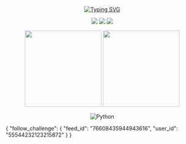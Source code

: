 
<div align="center">

[![Typing SVG](https://readme-typing-svg.demolab.com?font=Lobster&size=36&pause=1000&color=F7F7F7&background=8639FF&center=true&vCenter=true&random=true&width=435&lines=Hello%2C+I'm+Fake+AI)](https://git.io/typing-svg)

[![](https://img.shields.io/badge/telegram-D14836?color=2CA5E0&style=for-the-badge&logo=telegram&logoColor=white)](https://t.me/obsidian99)
[![](https://img.shields.io/badge/twitter-%231DA1F2.svg?&style=for-the-badge&logo=twitter&logoColor=white)](https://twitter.com/obsidian_mars)
[![](https://img.shields.io/badge/Blog-%23FFA500.svg?&style=for-the-badge&logo=rss&logoColor=white)](https://bento.me/fakeai)

</div>

<p align="center">
  <img height="200" src="https://github-readme-stats-inky-two-14.vercel.app/api?username=obsidian99&show_icons=true&theme=dracula&include_all_commits=true" />
  <img height="200" src="https://github-readme-stats-inky-two-14.vercel.app/api/top-langs/?username=obsidian99&theme=dracula&show_icons=true" />
</p>
<div align="center">

![Python](https://img.shields.io/badge/-Python-%233776ab?logo=python&style=for-the-badge&logoColor=white)
[^_^]: # ![Flask](https://img.shields.io/badge/-Flask-%23eeeeee?logo=flask&style=for-the-badge&logoColor=black)
[^_^]: # ![Django](https://img.shields.io/badge/-Django-%23092E20?logo=django&style=for-the-badge&logoColor=white)
[^_^]: # ![Vue.js](https://img.shields.io/badge/-Vue.js-%234fc08d?logo=vue.js&style=for-the-badge&logoColor=white)
[^_^]: # ![React](https://img.shields.io/badge/-React-%2357d8fb?logo=react&style=for-the-badge&logoColor=white)
[^_^]: # (哈哈我是注释，不会在浏览器中显示。)

</div>
{
  "follow_challenge": {
    "feed_id": "76608435944943616",
    "user_id": "55544232123215872"
  }
}

